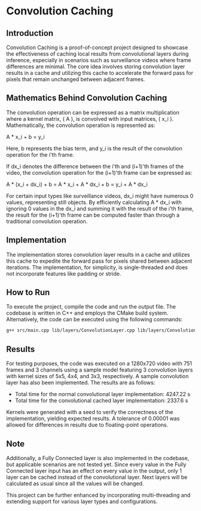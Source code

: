 # Convolution Caching

## Introduction
Convolution Caching is a proof-of-concept project designed to showcase the effectiveness of caching local results from convolutional layers during inference, especially in scenarios such as surveillance videos where frame differences are minimal. The core idea involves storing convolution layer results in a cache and utilizing this cache to accelerate the forward pass for pixels that remain unchanged between adjacent frames.

## Mathematics Behind Convolution Caching

The convolution operation can be expressed as a matrix multiplication where a kernel matrix, \( A \), is convolved with input matrices, \( x_i \). Mathematically, the convolution operation is represented as:

A * x_i + b = y_i

Here, b represents the bias term, and y_i is the result of the convolution operation for the i'th frame.

If dx_i denotes the difference between the i'th and (i+1)'th frames of the video, the convolution operation for the (i+1)'th frame can be expressed as:

A * (x_i + dx_i) + b = A * x_i + A * dx_i + b = y_i + A * dx_i

For certain input types like surveillance videos, dx_i might have numerous 0 values, representing still objects. By efficiently calculating A * dx_i with ignoring 0 values in the dx_i and summing it with the result of the i'th frame, the result for the (i+1)'th frame can be computed faster than through a traditional convolution operation.

## Implementation
The implementation stores convolution layer results in a cache and utilizes this cache to expedite the forward pass for pixels shared between adjacent iterations. The implementation, for simplicity, is single-threaded and does not incorporate features like padding or stride.

## How to Run
To execute the project, compile the code and run the output file. The codebase is written in C++ and employs the CMake build system. Alternatively, the code can be executed using the following commands:

```bash
g++ src/main.cpp lib/layers/ConvolutionLayer.cpp lib/layers/ConvolutionCachedLayer.cpp -o main
```

## Results
For testing purposes, the code was executed on a 1280x720 video with 751 frames and 3 channels using a sample model featuring 3 convolution layers with kernel sizes of 5x5, 4x4, and 3x3, respectively. A sample convolution layer has also been implemented. The results are as follows:

- Total time for the normal convolutional layer implementation: 4247.22 s
- Total time for the convolutional cached layer implementation: 2337.6 s

Kernels were generated with a seed to verify the correctness of the implementation, yielding expected results. A tolerance of 0.00001 was allowed for differences in results due to floating-point operations.

## Note
Additionally, a Fully Connected layer is also implemented in the codebase, but applicable scenarios are not tested yet. Since every value in the Fully Connected layer input has an effect on every value in the output, only 1 layer can be cached instead of the convolutional layer. Next layers will be calculated as usual since all the values will be changed.

This project can be further enhanced by incorporating multi-threading and extending support for various layer types and configurations.
